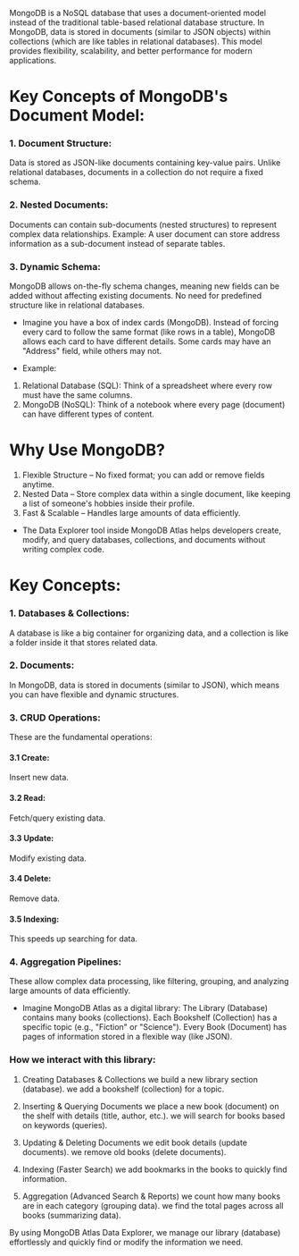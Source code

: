 MongoDB is a NoSQL database that uses a document-oriented model instead of the traditional table-based relational database structure. In MongoDB, data is stored in documents (similar to JSON objects) within collections (which are like tables in relational databases). This model provides flexibility, scalability, and better performance for modern applications.

# Key Concepts of MongoDB's Document Model:
### 1. Document Structure:
Data is stored as JSON-like documents containing key-value pairs. Unlike relational databases, documents in a collection do not require a fixed schema.

### 2. Nested Documents:
Documents can contain sub-documents (nested structures) to represent complex data relationships.
Example: A user document can store address information as a sub-document instead of separate tables.

### 3. Dynamic Schema:
MongoDB allows on-the-fly schema changes, meaning new fields can be added without affecting existing documents.
No need for predefined structure like in relational databases.

* Imagine you have a box of index cards (MongoDB). Instead of forcing every card to follow the same format (like rows in a table), MongoDB allows each card to have different details. Some cards may have an "Address" field, while others may not.

* Example:
1. Relational Database (SQL): Think of a spreadsheet where every row must have the same columns.
2. MongoDB (NoSQL): Think of a notebook where every page (document) can have different types of content.

# Why Use MongoDB?
1. Flexible Structure – No fixed format; you can add or remove fields anytime.
2. Nested Data – Store complex data within a single document, like keeping a list of someone's hobbies inside their profile.
3. Fast & Scalable – Handles large amounts of data efficiently.

* The Data Explorer tool inside MongoDB Atlas helps developers create, modify, and query databases, collections, and documents without writing complex code.

# Key Concepts:
### 1. Databases & Collections: 
A database is like a big container for organizing data, and a collection is like a folder inside it that stores related data.

### 2. Documents: 
In MongoDB, data is stored in documents (similar to JSON), which means you can have flexible and dynamic structures.

### 3. CRUD Operations: 
These are the fundamental operations:
#### 3.1 Create: 
Insert new data.
#### 3.2 Read: 
Fetch/query existing data.
#### 3.3 Update: 
Modify existing data.
#### 3.4 Delete: 
Remove data.
#### 3.5 Indexing: 
This speeds up searching for data.

### 4. Aggregation Pipelines: 
These allow complex data processing, like filtering, grouping, and analyzing large amounts of data efficiently.

* Imagine MongoDB Atlas as a digital library:
The Library (Database) contains many books (collections). Each Bookshelf (Collection) has a specific topic (e.g., "Fiction" or "Science").
Every Book (Document) has pages of information stored in a flexible way (like JSON).


### How we interact with this library:
1. Creating Databases & Collections 
we build a new library section (database). we add a bookshelf (collection) for a topic.

2. Inserting & Querying Documents 
we place a new book (document) on the shelf with details (title, author, etc.).
we will search for books based on keywords (queries).

3. Updating & Deleting Documents
we edit book details (update documents).
we remove old books (delete documents).

4. Indexing (Faster Search) 
we add bookmarks in the books to quickly find information.

5. Aggregation (Advanced Search & Reports)
we count how many books are in each category (grouping data).
we find the total pages across all books (summarizing data).

By using MongoDB Atlas Data Explorer, we manage our library (database) effortlessly and quickly find or modify the information we need.
